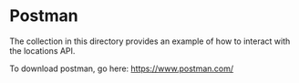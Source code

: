 # Postman

The collection in this directory provides an example of how to interact with the locations API.

To download postman, go here: https://www.postman.com/
